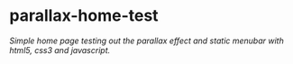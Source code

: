 # parallax-home-test

*Simple home page testing out the parallax effect and static menubar with html5, css3 and javascript.*
